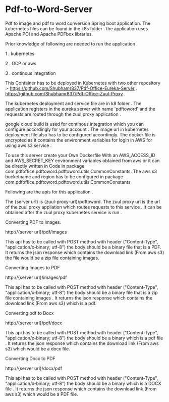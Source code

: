 # Pdf-to-Word-Server
Pdf to image and pdf to word conversion Spring boot application.
The kubernetes files can be found in the k8s folder .
the application uses Apache POI and Apache PDFbox libraries.

Prior knowledge of following are needed to run the application .

1 . kubernetes

2 . GCP or aws

3 . continous integration

This Container has to be deployed in Kubernetes with two other repository :-
https://github.com/Shubhamr837/Pdf-Office-Eureka-Server .
https://github.com/Shubhamr837/Pdf-Office-Zuul-Proxy .

The kubernetes deployment and service file are in k8 folder .
The application registers in the eureka server with name 'pdftoword' and the requests are routed through the zuul proxy application .

google cloud build is used for continous integration which you can configure accordingly for your account .
The image url in kubernetes deployment file also has to be configured accordingly.
The docker file is encrypted as it contains the environment variables for login in AWS for using aws s3 service .

To use this server create your Own Dockerfile With an AWS_ACCESS_ID and AWS_SECRET_KEY environment variables obtained from aws or it can be directly written in Code in package com.pdfoffice.pdftoword.pdftoword.utils.CommonConstants.
The aws s3 bucketname and region has to be configured in package com.pdfoffice.pdftoword.pdftoword.utils.CommonConstants

Following are the apis for this application .

The {server url} is {zuul-proxy-url}/pdftoword. The zuul proxy url is the url of the zuul proxy appliation which routes requests to this service . It can be obtained after the zuul proxy kubernetes service is run .

Converting PDF to Images.

http://{server url}/pdf/images

This api has to be called with POST method with header ("Content-Type", "application/x-binary; utf-8")
the body should be a binary file that is a PDF. 
It returns the json response which contains the download link (From aws s3) the file would be a zip file containing images.

Converting Images to PDF

http://{server url}/images/pdf

This api has to be called with POST method with header ("Content-Type", "application/x-binary; utf-8")
the body should be a binary file that is a zip file containing images . 
It returns the json response which contains the download link (From aws s3) which is a pdf.

Converting pdf to Docx

http://{server url}/pdf/docx

This api has to be called with POST method with header ("Content-Type", "application/x-binary; utf-8")
the body should be a binary which is a pdf file . 
It returns the json response which contains the download link (From aws s3) which would be a docx file.

Converting Docx to PDF

http://{server url}/docx/pdf

This api has to be called with POST method with header ("Content-Type", "application/x-binary; utf-8")
the body should be a binary which is a DOCX file . 
It returns the json response which contains the download link (From aws s3) which would be a PDF file.


